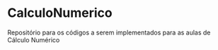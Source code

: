 # CalculoNumerico
Repositório para os códigos a serem implementados para as aulas de Cálculo Numérico
